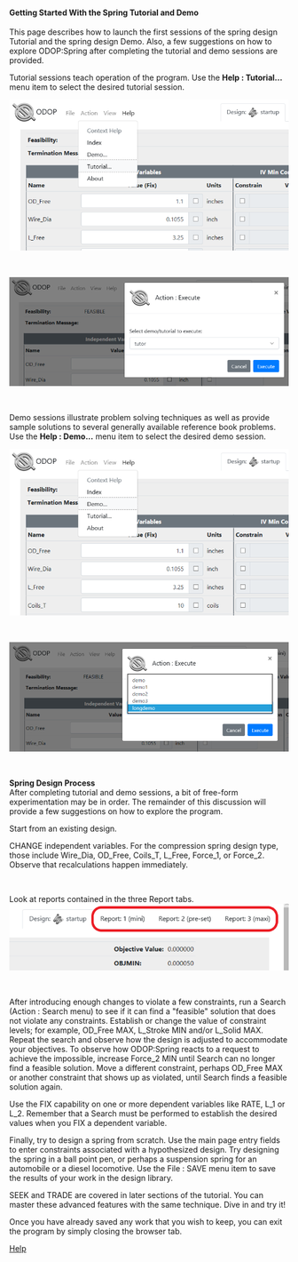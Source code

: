 #### Getting Started With the Spring Tutorial and Demo

This page describes how to launch the first sessions of the spring design 
Tutorial and the spring design Demo.
Also, a few suggestions on how to explore ODOP:Spring after completing the
tutorial and demo sessions are provided.   

Tutorial sessions teach operation of the program.
Use the <b>Help : Tutorial...</b> menu item to select the desired tutorial session.   

![Help Tutorial](./png/HelpTutorial.png "Help Tutorial")   

&nbsp;

![Select Spring Tutorial](./png/SelectSpringTutor.png "[Select Spring Tutorial")   

&nbsp;

Demo sessions illustrate problem solving techniques as well as provide
sample solutions to several generally available reference book problems.
Use the <b>Help : Demo...</b> menu item to select the desired demo session.   

![Help Demo](./png/HelpDemo.png "Help Demo")   

&nbsp;

![Select Spring Demo](./png/SelectSpringDemo.png "[Select Spring Demo")   

&nbsp;

**Spring Design Process**   
After completing tutorial and demo sessions,
a bit of free-form experimentation may be in order.
The remainder of this discussion will provide a few 
suggestions on how to explore the program.

Start from an existing design.   

CHANGE independent variables.
For the compression spring design type, those include
  Wire\_Dia, OD\_Free, Coils\_T, L\_Free, Force\_1, or Force\_2.
 Observe that recalculations happen immediately.
 
&nbsp;

 Look at reports contained in the three Report tabs.   
 ![Spring Report Tabs](./png/SpringReportTabs.png "Spring Report Tabs")   
 
&nbsp;

 After introducing enough changes to violate a few constraints,
 run a Search (Action : Search menu) to see if it can find a "feasible" 
 solution that  does not violate any constraints. 
 Establish or change the value of constraint levels; 
 for example,  OD\_Free MAX, L\_Stroke MIN and/or L\_Solid MAX. 
 Repeat the  search and observe how the design is adjusted to accommodate 
 your objectives. 
 To observe how ODOP:Spring reacts to a request to achieve the impossible, 
 increase Force\_2 MIN until Search can no longer find a feasible solution. 
 Move a different constraint, perhaps OD\_Free MAX or another
 constraint that shows up as violated, until Search finds a feasible
 solution again.
 
 Use the FIX capability on one or more dependent variables like 
 RATE, L\_1 or L\_2. 
 Remember that a Search must be performed to establish the desired
 values when you FIX a dependent variable.

 Finally, try to design a spring from scratch. 
 Use the main page entry fields to enter constraints
 associated with a hypothesized design. 
 Try designing the spring in a ball  point pen, 
 or perhaps a suspension spring for an automobile or a diesel locomotive. 
 Use the File : SAVE menu item to save the results of your work in 
 the design library.
 
 SEEK and TRADE are covered in later sections of the tutorial.
 You can master these advanced features with the same technique. 
 Dive in and try it! 
 
 Once you have already saved any work that you wish to keep, 
 you can exit the program by simply closing the browser tab.

 
[Help](./)

 